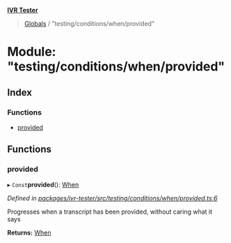 **[IVR Tester](../README.md)**

> [Globals](../README.md) / "testing/conditions/when/provided"

# Module: "testing/conditions/when/provided"

## Index

### Functions

* [provided](_testing_conditions_when_provided_.md#provided)

## Functions

### provided

▸ `Const`**provided**(): [When](_testing_conditions_when_when_.md#when)

*Defined in [packages/ivr-tester/src/testing/conditions/when/provided.ts:6](https://github.com/SketchingDev/ivr-tester/blob/44e6705/packages/ivr-tester/src/testing/conditions/when/provided.ts#L6)*

Progresses when a transcript has been provided, without caring what it says

**Returns:** [When](_testing_conditions_when_when_.md#when)
